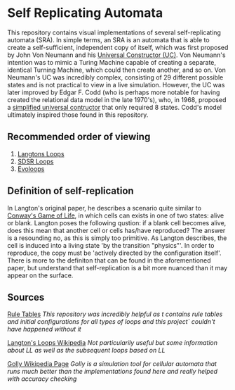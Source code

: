 # Self Replicating Automata
This repository contains visual implementations of several self-replicating automata (SRA). In simple terms, an SRA is an automata that is able to create a self-sufficient, independent copy of itself, which was first proposed by John Von Neumann and his [Universal Constructor (UC)](https://en.wikipedia.org/wiki/Von_Neumann_universal_constructor). Von Neumann's intention was to mimic a Turing Machine capable of creating a separate, identical Turning Machine, which could then create another, and so on. Von Neumann's UC was incredibly complex, consisting of 29 different possible states and is not practical to view in a live simulation. However, the UC was later improved by Edgar F. Codd (who is perhaps more notable for having created the relational data model in the late 1970's), who, in 1968, proposed a [simplified universal contructor](https://en.wikipedia.org/wiki/Codd%27s_cellular_automaton) that only required 8 states. Codd's model ultimately inspired those found in this repository. <!--Each subsiquent SRA was inspired by Codd's simplified version.-->

## Recommended order of viewing

1. [Langtons Loops](https://github.com/galgocmc/self-replicating_automata/tree/main/langtons_loops)
2. [SDSR Loops](https://github.com/galgocmc/self-replicating_automata/tree/main/sdsr_loops)
3. [Evoloops](https://github.com/galgocmc/self-replicating_automata/tree/main/evoloops)

## Definition of self-replication
In Langton's original paper, he describes a scenario quite similar to [Conway's Game of Life](https://en.wikipedia.org/wiki/Conway%27s_Game_of_Life), in which cells can exists in one of two states: alive or blank. Langton poses the following qustion: if a blank cell becomes alive, does this mean that another cell or cells has/have reproduced? The answer is a resounding no, as this is simply too primitive. As Langton describes, the cell is induced into a living state 'by the transition "physics"'. In order to reproduce, the copy must be 'actively directed by the configuration itself'. There is more to the definiton that can be found in the aforementioned paper, but understand that self-replication is a bit more nuanced than it may appear on the surface.

## Sources
<a href='https://github.com/jimblandy/golly' target='_blank'>Rule Tables</a> *This repository was incredibly helpful as t contains rule tables and initial configurations for all types of loops and this project` couldn't have happened without it*

[Langton's Loops Wikipedia](https://en.wikipedia.org/wiki/Langton%27s_loops) *Not particularily useful but some information about LL as well as the subsequent loops based on LL*

[Golly Wikipedia Page](https://en.wikipedia.org/wiki/Golly_(program)) *Golly is a simulation tool for cellular automata that runs much better than the implementations found here and really helped with accuracy checking*
